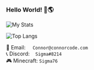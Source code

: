 ### Hello World! 👋🌎

<!--
**Basicprogrammer10/Basicprogrammer10** is a ✨ _special_ ✨ repository because its `README.md` (this file) appears on your GitHub profile.

Here are some ideas to get you started:

- 🔭 I’m currently working on ...
- 🌱 I’m currently learning ...
- 👯 I’m looking to collaborate on ...
- 🤔 I’m looking for help with ...
- 💬 Ask me about ...
- 📫 How to reach me: ...
- 😄 Pronouns: ...
- ⚡ Fun fact: ...
-->

![My Stats](https://github-readme-stats.vercel.app/api?username=Basicprogrammer10&hide=prs,contribs&count_private=true&show_icons=true&theme=dark)

![Top Langs](https://github-readme-stats.vercel.app/api/top-langs/?username=Basicprogrammer10&layout=compact&theme=dark)

📧 Email:&nbsp;&nbsp;&nbsp;&nbsp;&nbsp;`Connor@connorcode.com`<br>
📞 Discord: &nbsp;&nbsp;&nbsp;`Sigma#8214`<br>
🎮 Minecraft: `Sigma76`
